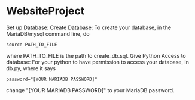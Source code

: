 # WebsiteProject
Set up Database:
Create Database:
To create your database, in the MariaDB/mysql command line, do
```
source PATH_TO_FILE
```
where PATH_TO_FILE is the path to create_db.sql.
Give Python Access to database:
For your python to have permission to access your database, in db.py, where it says
```
password="[YOUR MARIADB PASSWORD]"
```
change "[YOUR MARIADB PASSWORD]" to your MariaDB password.
